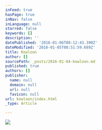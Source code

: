 ```yaml
---
inFeed: true
hasPage: true
inNav: false
inLanguage: null
starred: false
keywords: []
description: ''
datePublished: '2016-01-06T08:12:43.390Z'
dateModified: '2016-01-05T08:51:59.689Z'
title: Kowloon
author: []
sourcePath: _posts/2016-01-04-kowloon.md
published: true
authors: []
publisher:
  name: null
  domain: null
  url: null
  favicon: null
url: kowloon/index.html
_type: Article

---
```

![](https://s3-us-west-2.amazonaws.com/the-grid-img/p/29a06a3946a86cb474ec146543c943846918fea0.jpg)